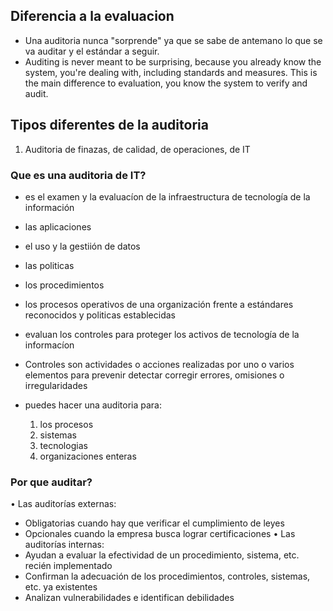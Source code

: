


## Diferencia a la evaluacion
- Una auditoria nunca "sorprende" ya que se sabe de antemano lo que se va auditar y el estándar a seguir. 
- Auditing is never meant to be surprising, because you already know the system, you're dealing with, including standards and measures. This is the main difference to evaluation, you know the system to verify and audit.


## Tipos diferentes de la auditoria
1) Auditoria de finazas, de calidad, de operaciones, de IT

### Que es una auditoria de IT?
- es el examen y la evaluacíon de la infraestructura de tecnología de la información
- las aplicaciones
- el uso y la gestiión de datos
- las politicas
- los procedimientos
- los procesos operativos de una organización frente a estándares reconocidos y politicas establecidas


- evaluan los controles para proteger los activos de tecnología de la informacíon
- Controles son actividades o acciones realizadas por uno o varios elementos para prevenir detectar corregir errores, omisiones o irregularidades


- puedes hacer una auditoria para: 
	1) los procesos
	2) sistemas
	3) tecnologias
	4) organizaciones enteras




### Por que auditar?
• Las auditorías externas:
- Obligatorias cuando hay que verificar el cumplimiento de leyes
- Opcionales cuando la empresa busca lograr certificaciones
• Las auditorías internas:
- Ayudan a evaluar la efectividad de un procedimiento, sistema, etc. recién implementado
- Confirman la adecuación de los procedimientos, controles, sistemas, etc. ya existentes
- Analizan vulnerabilidades e identifican debilidades